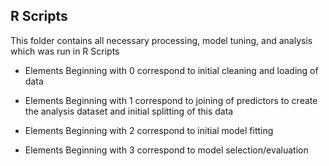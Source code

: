 ## R Scripts

This folder contains all necessary processing, model tuning, and analysis which was run in R Scripts

+ Elements Beginning with 0 correspond to initial cleaning and loading of data

+ Elements Beginning with 1 correspond to joining of predictors to create the analysis dataset and initial splitting of this data

+ Elements Beginning with 2 correspond to initial model fitting

+ Elements Beginning with 3 correspond to model selection/evaluation
